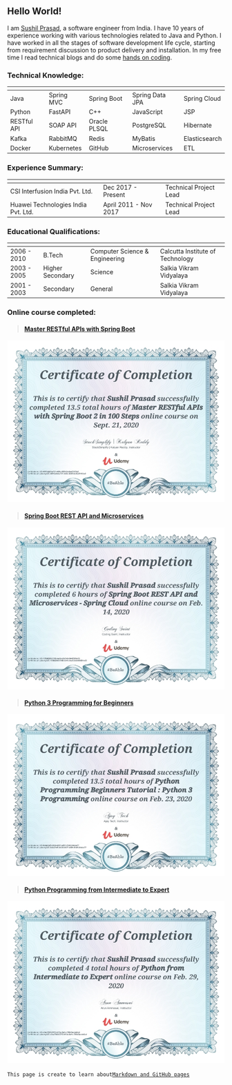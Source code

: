 
## Hello World! 
I am [Sushil Prasad](https://www.linkedin/in/sushilprasad), a software engineer from India. I have 10 years of experience working with various technologies related to Java and Python. I have worked in all the stages of software development life cycle, starting from requirement discussion to product delivery and installation.
In my free time I read technical blogs and do some [hands on coding](https://www.github.com/smallintro).


### Technical Knowledge:

| <!-- --> | <!-- --> | <!-- --> | <!-- --> | <!-- --> |
|---|---|---|---|---|
| Java | Spring MVC | Spring Boot | Spring Data JPA | Spring Cloud |
| Python | FastAPI | C++ | JavaScript | JSP |
| RESTful API | SOAP API | Oracle PLSQL | PostgreSQL | Hibernate | 
| Kafka | RabbitMQ | Redis | MyBatis | Elasticsearch |
| Docker | Kubernetes | GitHub | Microservices | ETL |

### Experience Summary:

| <!-- --> | <!-- --> | <!-- --> |
|---|---|---|
| CSI Interfusion India Pvt. Ltd.	| Dec 2017 - Present | Technical Project Lead |
| Huawei Technologies India Pvt. Ltd.| April 2011 - Nov 2017 | Technical Project Lead |

### Educational Qualifications:

| <!-- --> | <!-- --> | <!-- --> | <!-- --> |
|---|---|---|---|
|2006 - 2010| B.Tech | Computer Science & Engineering | Calcutta Institute of Technology |
|2003 - 2005| Higher Secondary | Science | Salkia Vikram Vidyalaya |
|2001 - 2003| Secondary	| General | Salkia Vikram Vidyalaya |

### Online course completed:

>#### [Master RESTful APIs with Spring Boot](https://www.udemy.com/certificate/UC-49f1bdb9-e721-460c-965f-9cdbef3103a2/)
![master-restful-apis-with-spring-boot](https://raw.githubusercontent.com/smallintro/smallintro.github.io/master/cource-certificates/master-restful-apis-with-spring-boot.jpg)

>#### [Spring Boot REST API and Microservices](https://www.udemy.com/certificate/UC-135b6808-5188-4a1b-b6c5-8c0449581e53/)
![spring-boot-restapi-and-microservices](https://raw.githubusercontent.com/smallintro/smallintro.github.io/master/cource-certificates/spring-boot-restapi-and-microservices.jpg)

>#### [Python 3 Programming for Beginners](https://www.udemy.com/certificate/UC-6dda7ef5-b124-4037-a891-91dfc34dca77/)
![python-programming](https://raw.githubusercontent.com/smallintro/smallintro.github.io/master/cource-certificates/python-programming.jpg)

>#### [Python Programming from Intermediate to Expert](https://www.udemy.com/certificate/UC-c3ec7083-5753-413a-9e1c-789d3ecde6cd/)
![python-from-intermediate-to-expert](https://raw.githubusercontent.com/smallintro/smallintro.github.io/master/cource-certificates/python-from-intermediate-to-expert.jpg)

<!--
### Hobbies and Interests:
Apart from writing code, I am also interested in writing blog. I have two personal blogs. smallintro.com where I write about small introduction about various technologies and another one is smallpaisa.com for sharing my financial knowledge.
Both of my blogs have the same theme template which I have customized to learn HTML and CSS.
-->

```This page is create to learn about```[```Markdown and GitHub pages```](https://guides.github.com/features/mastering-markdown)

